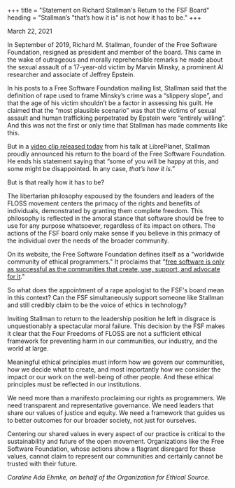 +++
title = "Statement on Richard Stallman's Return to the FSF Board"
heading = "Stallman’s \"that’s how it is\" is not how it has to be."
+++

<time>March 22, 2021</time>

In September of 2019, Richard M. Stallman, founder of the Free Software Foundation, resigned as president and member of the board. This came in the wake of outrageous and morally reprehensible remarks he made about the sexual assault of a 17-year-old victim by Marvin Minsky, a prominent AI researcher and associate of Jeffrey Epstein. 

In his posts to a Free Software Foundation mailing list, Stallman said that the definition of rape used to frame Minsky’s crime was a “slippery slope”, and that the age of his victim shouldn’t be a factor in assessing his guilt. He claimed that the “most plausible scenario” was that the victims of sexual assault and human trafficking perpetrated by Epstein were “entirely willing”. 
And this was not the first or only time that Stallman has made comments like this.

But in a [video clip released today](https://twitter.com/nixcraft/status/1373905399707955202) from his talk at LibrePlanet, Stallman proudly announced his return to the board of the Free Software Foundation. He ends his statement saying that “some of you will be happy at this, and some might be disappointed. In any case, *that’s how it is*.” 

But is that really how it has to be?

The libertarian philosophy espoused by the founders and leaders of the FLOSS movement centers the primacy of the rights and benefits of individuals, demonstrated by granting them complete freedom. This philosophy is reflected in the amoral stance that software should be free to use for any purpose whatsoever, regardless of its impact on others. The actions of the FSF board only make sense if you believe in this primacy of the individual over the needs of the broader community. 

On its website, the Free Software Foundation defines itself as a "worldwide community of ethical programmers." It proclaims that "[free software is only as successful as the communities that create, use, support, and advocate for it](https://fsf.org/community)."

So what does the appointment of a rape apologist to the FSF's board mean in this context? Can the FSF simultaneously support someone like Stallman and still credibly claim to be the voice of ethics in technology? 

Inviting Stallman to return to the leadership position he left in disgrace is unquestionably a spectacular moral failure. This decision by the FSF makes it clear that the Four Freedoms of FLOSS are not a sufficient ethical framework for preventing harm in our communities, our industry, and the world at large. 

Meaningful ethical principles must inform how we govern our communities, how we decide what to create, and most importantly how we consider the impact or our work on the well-being of other people. And these ethical principles must be reflected in our institutions.

We need more than a manifesto proclaiming our rights as programmers. We need transparent and representative governance. We need leaders that share our values of justice and equity. We need a framework that guides us to better outcomes for our broader society, not just for ourselves.

Centering our shared values in every aspect of our practice is critical to the sustainability and future of the open movement. Organizations like the Free Software Foundation, whose actions show a flagrant disregard for these values, cannot claim to represent our communities and certainly cannot be trusted with their future.

_Coraline Ada Ehmke, on behalf of the Organization for Ethical Source._

